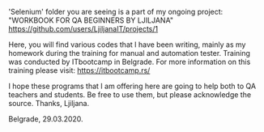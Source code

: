 'Selenium' folder you are seeing is a part of my ongoing project:
"WORKBOOK FOR QA BEGINNERS BY LJILJANA"
https://github.com/users/LjiljanaIT/projects/1

Here, you will find various codes that I have been writing, mainly as my homework during the training for manual and automation tester.
Training was conducted by ITbootcamp in Belgrade. For more information on this training please visit: https://itbootcamp.rs/

I hope these programs that I am offering here are going to help both to QA teachers and students.
Be free to use them, but please acknowledge the source.
Thanks,
Ljiljana.

Belgrade, 29.03.2020.


